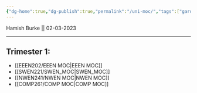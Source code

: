 ```yaml
---
{"dg-home":true,"dg-publish":true,"permalink":"/uni-moc/","tags":["gardenEntry"],"dgPassFrontmatter":true}
---
```



Hamish Burke || 02-03-2023
***


## Trimester 1:
- [[EEEN202/EEEN MOC\|EEEN MOC]]
- [[SWEN221/SWEN_MOC\|SWEN_MOC]]
- [[NWEN241/NWEN MOC\|NWEN MOC]]
- [[COMP261/COMP MOC\|COMP MOC]]


